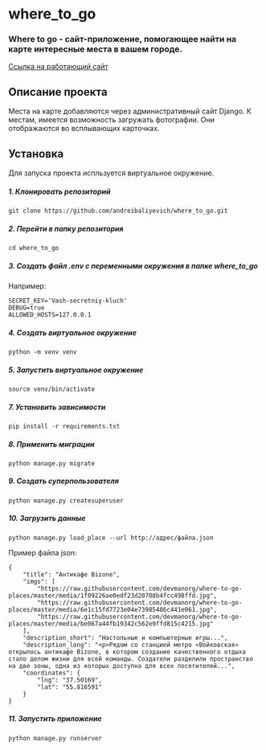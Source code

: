 # where_to_go


### Where to go - сайт-приложение, помогающее найти на карте интересные места в вашем городе.

[Cсылка на работающий сайт](https://andreibaliyevich.pythonanywhere.com/)


## Описание проекта

Места на карте добавляются через административный сайт Django. К местам, имеется возможность загружать фотографии. Они отображаются во всплывающих карточках.


## Установка

Для запуска проекта испльзуется виртуальное окружение.

##### 1. Клонировать репозиторий

    git clone https://github.com/andreibaliyevich/where_to_go.git

##### 2. Перейти в папку репозитория

    cd where_to_go

##### 3. Создать файл .env с переменными окружения в папке where_to_go

Например:

    SECRET_KEY='Vash-secretniy-kluch'
    DEBUG=true
    ALLOWED_HOSTS=127.0.0.1

##### 4. Создать виртуальное окружение

    python -m venv venv

##### 5. Запустить виртуальное окружение

    source venv/bin/activate

##### 7. Установить зависимости

    pip install -r requirements.txt

##### 8. Применить миграции

    python manage.py migrate

##### 9. Создать суперпользователя

    python manage.py createsuperuser

##### 10. Загрузить данные

    python manage.py load_place --url http://адрес/файла.json

Пример файла json:

    {
        "title": "Антикафе Bizone",
        "imgs": [
            "https://raw.githubusercontent.com/devmanorg/where-to-go-places/master/media/1f09226ae0edf23d20708b4fcc498ffd.jpg",
            "https://raw.githubusercontent.com/devmanorg/where-to-go-places/master/media/6e1c15fd7723e04e73985486c441e061.jpg",
            "https://raw.githubusercontent.com/devmanorg/where-to-go-places/master/media/be067a44fb19342c562e9ffd815c4215.jpg"
        ],
        "description_short": "Настольные и компьютерные игры...",
        "description_long": "<p>Рядом со станцией метро «Войковская» открылось антикафе Bizone, в котором создание качественного отдыха стало делом жизни для всей команды. Создатели разделили пространство на две зоны, одна из которых доступна для всех посетителей...",
        "coordinates": {
            "lng": "37.50169",
            "lat": "55.816591"
        }
    }

##### 11. Запустить приложение

    python manage.py runserver
